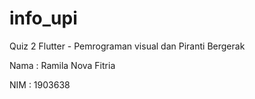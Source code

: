 # info_upi
Quiz 2 Flutter - Pemrograman visual dan Piranti Bergerak

Nama : Ramila Nova Fitria

NIM  : 1903638
